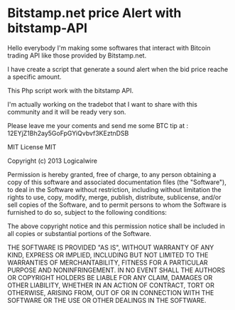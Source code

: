 Bitstamp.net price Alert with bitstamp-API
==========================================

Hello everybody I'm making some softwares that interact with Bitcoin trading API like those provided by Bitstamp.net.

I have create a script that generate a sound alert when the bid price reache a specific amount.

This Php script work with the bitstamp API.

I'm actually working on the tradebot that I want to share with this community and it will be ready very son.

Please leave me your coments and send me some BTC tip at : 12EYjZ1Bh2ay5GoFpGYiQvbvf3KEztnDSB


MIT License MIT

Copyright (c) 2013 Logicalwire

Permission is hereby granted, free of charge, to any person obtaining a copy of this software and associated documentation files (the "Software"), to deal in the Software without restriction, including without limitation the rights to use, copy, modify, merge, publish, distribute, sublicense, and/or sell copies of the Software, and to permit persons to whom the Software is furnished to do so, subject to the following conditions:

The above copyright notice and this permission notice shall be included in all copies or substantial portions of the Software.

THE SOFTWARE IS PROVIDED "AS IS", WITHOUT WARRANTY OF ANY KIND, EXPRESS OR IMPLIED, INCLUDING BUT NOT LIMITED TO THE WARRANTIES OF MERCHANTABILITY, FITNESS FOR A PARTICULAR PURPOSE AND NONINFRINGEMENT. IN NO EVENT SHALL THE AUTHORS OR COPYRIGHT HOLDERS BE LIABLE FOR ANY CLAIM, DAMAGES OR OTHER LIABILITY, WHETHER IN AN ACTION OF CONTRACT, TORT OR OTHERWISE, ARISING FROM, OUT OF OR IN CONNECTION WITH THE SOFTWARE OR THE USE OR OTHER DEALINGS IN THE SOFTWARE.
